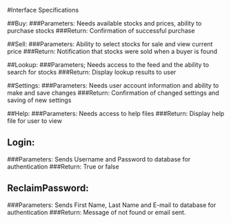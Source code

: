 #Interface Specifications

##Buy:
###Parameters: Needs available stocks and prices, ability to purchase stocks
###Return: Confirmation of successful purchase

##Sell:
###Parameters: Ability to select stocks for sale and view current price
###Return: Notification that stocks were sold when a buyer is found

##Lookup:
###Parameters; Needs access to the feed and the ability to search for stocks
###Return: Display lookup results to user

##Settings:
###Parameters: Needs user account information and ability to make and save changes
###Return: Confirmation of changed settings and saving of new settings

##Help:
###Parameters: Needs access to help files
###Return: Display help file for user to view

## Login:
###Parameters: Sends Username and Password to database for authentication
###Return: True or false

## ReclaimPassword:
###Parameters: Sends First Name, Last Name and E-mail to database for authentication
###Return: Message of not found or email sent.
